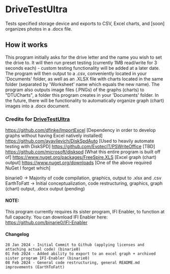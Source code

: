 # DriveTestUltra
 Tests specified storage device and exports to CSV, Excel charts, and [soon] organizes photos in a .docx file.
 
## How it works
 This program initially asks for the drive letter and the name you wish to set the drive to. It will then run preset testing (currently 1MB read/write for 3 seconds each) - custom testing functionality will be added at a later date. The program will then output to a .csv, conveniently located in your 'Documents' folder, as well as an .XLSX file with charts located in the same folder (separated by 'Worksheet' name which equals the new name). The program also outputs image files (.PNGs) of the graphs (charts) to "DTUCharts", a folder this program creates in your 'Documents' folder. In the future, there will be functionality to automatically organize graph (chart) images into a .docx document.
 
### Credits for [DriveTestUltra](https://github.com/binarie0/DriveTestUltra)        
 https://github.com/dfinke/ImportExcel [Dependency in order to develop graphs without having Excel natively installed]    
 https://github.com/ayavilevich/DiskSpdAuto [Used to heavily automate testing with DiskSPD]
 https://github.com/EvotecIT/PSWriteOffice [TBD]
 https://github.com/microsoft/diskspd [What this entire program is built off of]
 https://www.nuget.org/packages/FreeSpire.XLS [Excel graph (chart) output]
 https://www.nuget.org/downloads [One of the above required NuGet I forget which]

 binarie0 -> Majority of code compilation, graphics, output to .xlsx and .csv      
 EarthToFatt -> Initial conceptualization, code restructuring, graphics, graph (chart) output, .docx output (pending)      


#### NOTE:
This program currently requires its sister program, IFI Enabler, to function at full capacity. You can download IFI Enabler here: https://github.com/binarie0/IFI-Enabler

 
#### Changelog
    28 Jan 2024 - Initial Commit to Github (applying licenses and attaching actual code) (binarie0)
    01 Feb 2024 - Added ability to export to an excel graph + archived sister program IFI-Enabler (binarie0)
    08 Feb 2024 - General code restructuring, general README.md improvements (EarthToFatt)
